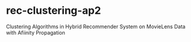 # rec-clustering-ap2
Clustering Algorithms in Hybrid Recommender System on MovieLens Data with Afiinity Propagation
